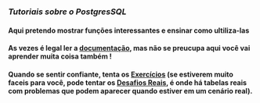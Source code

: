 
###  *Tutoriais sobre o PostgresSQL*
#### Aqui pretendo mostrar funções interessantes e ensinar como ultiliza-las
#### As vezes é legal ler a [documentação](http://pgdocptbr.sourceforge.net/pg80), mas não se preucupa aqui você vai aprender muita coisa também !
#### Quando se sentir confiante, tenta os [Exercícios](/Exercicios/) (se estiverem muito faceis para você, pode tentar os [Desafios Reais](/Desafios_Reais/), é onde há tabelas reais com problemas que podem aparecer quando estiver em um cenário real).


